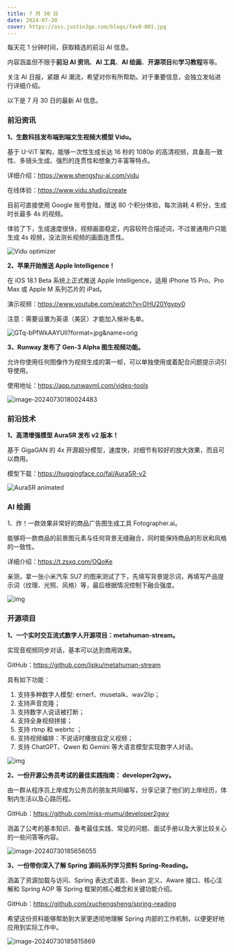 ```yaml
---
title: 7 月 30 日
date: 2024-07-30
cover: https://oss.justin3go.com/blogs/fav0-001.jpg
---
```


每天花 1 分钟时间，获取精选的前沿 AI 信息。

内容涵盖但不限于**前沿 AI 资讯**、**AI 工具**、**AI 绘画**、**开源项目**和**学习教程**等等。

关注 AI 日报，紧跟 AI 潮流，希望对你有所帮助。对于重要信息，会独立发帖进行详细介绍。

以下是 7 月 30 日的最新 AI 信息。

### 前沿资讯

**1、生数科技发布端到端文生视频大模型 Vidu。**

基于 U-ViT 架构，能够一次性生成长达 16 秒的 1080p 的高清视频，具备高一致性、多镜头生成、强烈的连贯性和想象力丰富等特点。

详细介绍：https://www.shengshu-ai.com/vidu

在线体验：https://www.vidu.studio/create

目前可直接使用 Google 账号登陆，赠送 80 个积分体验，每次消耗 4 积分，生成时长最多 4s 的视频。

体验了下，生成速度很快，视频画面稳定，内容较符合描述词，不过普通用户只能生成 4s 视频，没法测长视频的画面连贯性。

![Vidu optimizer](https://cdn.jsdelivr.net/gh/freelander/oss@master/ai-daily/2024-07-30/Vidu%20optimizer.gif)

**2、苹果开始推送 Apple Intelligence！**

在 iOS 18.1 Beta 系统上正式推送 Apple Intelligence，适用 iPhone 15 Pro、Pro Max 或 Apple M 系列芯片的 iPad。

演示视频：https://www.youtube.com/watch?v=OHU20Ygypy0

注意：需要设置为英语（美区）才能加入候补名单。

![GTq-bPfWkAAYUll?format=jpg&name=orig](https://pbs.twimg.com/media/GTq-bPfWkAAYUll?format=jpg&name=orig)

**3、Runway 发布了 Gen-3 Alpha 图生视频功能。**

允许你使用任何图像作为视频生成的第一帧，可以单独使用或着配合问题提示词引导使用。

使用地址：https://app.runwayml.com/video-tools

![image-20240730180024483](https://cdn.jsdelivr.net/gh/freelander/oss@master/ai-daily/2024-07-30/image-20240730180024483.png)



### 前沿技术

**1、高清增强模型 AuraSR 发布 v2 版本！**

基于 GigaGAN 的 4x 开源超分模型，速度快，对细节有较好的放大效果，而且可以商用。

模型下载：https://huggingface.co/fal/AuraSR-v2

![AuraSR animated](https://cdn.jsdelivr.net/gh/freelander/oss@master/ai-daily/2024-07-30/AuraSR%20animated.webp)



### AI 绘画

1、炸！一款效果非常好的商品广告图生成工具 Fotographer.ai。

能够将一款商品的前景图元素与任何背景无缝融合，同时能保持商品的形状和风格的一致性。

详细介绍：https://t.zsxq.com/OQoKe

亲测，拿一张小米汽车 SU7 的图来测试了下，先填写背景提示词，再填写产品提示词（纹理、光照、风格）等，最后根据情况控制下融合强度。

![img](https://images.zsxq.com/FjCAE2q7xCno5KdiJB1b6gSNOcDt?imageMogr2/auto-orient/quality/100!/ignore-error/1&e=1725119999&s=mtvyvvtvyyyj&token=kIxbL07-8jAj8w1n4s9zv64FuZZNEATmlU_Vm6zD:JfhI86MLwvXJKlK7RBiYpWbtYmU=)



### 开源项目

**1、一个实时交互流式数字人开源项目：metahuman-stream。**

实现音视频同步对话，基本可以达到商用效果。

GitHub：https://github.com/lipku/metahuman-stream

具有如下功能：

1. 支持多种数字人模型: ernerf、musetalk、wav2lip；
2. 支持声音克隆；
3. 支持数字人说话被打断；
4. 支持全身视频拼接；
5. 支持 rtmp 和 webrtc ；
6. 支持视频编排：不说话时播放自定义视频；
7. 支持 ChatGPT、Qwen 和 Gemini 等大语言模型实现数字人对话。

![img](https://cdn.jsdelivr.net/gh/freelander/oss@master/ai-daily/2024-07-30/1&e=1725119999&s=mtvyvvtvyyyj&token=kIxbL07-8jAj8w1n4s9zv64FuZZNEATmlU_Vm6zD:3_I6_nQqzgnlURt80MbIjH4Vu_U=.png)



**2、一份开源公务员考试的最佳实践指南： developer2gwy。**

由一群从程序员上岸成为公务员的朋友共同编写，分享记录了他们的上岸经历，体制内生活以及心路历程。

GitHub：https://github.com/miss-mumu/developer2gwy

涵盖了公考的基本知识、备考最佳实践、常见的问题、面试手册以及大家比较关心的一些问答等内容。

![image-20240730185656055](https://cdn.jsdelivr.net/gh/freelander/oss@master/ai-daily/2024-07-30/image-20240730185656055.png)



**3、一份带你深入了解 Spring 源码系列学习资料 Spring-Reading。**

涵盖了资源加载与访问、Spring 表达式语言、Bean 定义、Aware 接口、核心注解和 Spring AOP 等 Spring 框架的核心概念和关键功能介绍。

GitHub：https://github.com/xuchengsheng/spring-reading

希望这份资料能够帮助到大家更透彻地理解 Spring 内部的工作机制，以便更好地应用到实际工作中。

![image-20240730185815869](https://cdn.jsdelivr.net/gh/freelander/oss@master/ai-daily/2024-07-30/image-20240730185815869.png)







